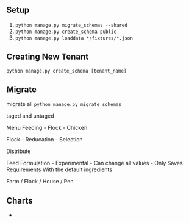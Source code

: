 ## Setup

1. ```python manage.py migrate_schemas --shared```
2. ```python manage.py create_schema public```
3. ```python manage.py loaddata */fixtures/*.json```

## Creating New Tenant

```python manage.py create_schema [tenant_name]```

## Migrate

migrate all ```python manage.py migrate_schemas```

taged and untaged

Menu
Feeding
    - Flock
    - Chicken

Flock
    - Reducation
    - Selection


Distribute

Feed Formulation
    - Experimental
        - Can change all values
        - Only Saves Requirements With the default ingredients

Farm / Flock / House / Pen

## Charts

- 